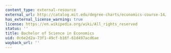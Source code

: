 ```yaml
---
content_type: external-resource
external_url: http://catalog.mit.edu/degree-charts/economics-course-14/
has_external_license_warning: true
license: https://en.wikipedia.org/wiki/All_rights_reserved
status: ''
title: Bachelor of Science in Economics
uid: 0c6e2d2a-73f1-49cf-b16f-61d497acd6ae
wayback_url: ''
---
```

